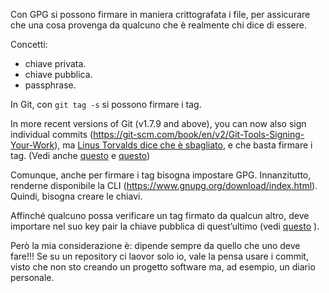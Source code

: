 Con GPG si possono firmare in maniera crittografata i file, per assicurare che una cosa provenga da qualcuno che è realmente chi dice di essere.

Concetti:
- chiave privata.
- chiave pubblica.
- passphrase.

In Git, con `git tag -s` si possono firmare i tag.

In more recent versions of Git (v1.7.9 and above), you can now also sign individual commits (https://git-scm.com/book/en/v2/Git-Tools-Signing-Your-Work), ma [Linus Torvalds dice che è sbagliato](https://www.reddit.com/r/programming/comments/af8i5q/comment/edxd7da/?utm_source=share&utm_medium=web2x&context=3), e che basta firmare i tag. (Vedi anche [questo](https://softwareengineering.stackexchange.com/questions/212192/what-are-the-advantages-and-disadvantages-of-cryptographically-signing-commits-a) e [questo]())

Comunque, anche per firmare i tag bisogna impostare GPG. Innanzitutto, renderne disponibile la CLI (https://www.gnupg.org/download/index.html). Quindi, bisogna creare le chiavi.

Affinché qualcuno possa verificare un tag firmato da qualcun altro, deve importare nel suo key pair la chiave pubblica di quest’ultimo (vedi [questo](https://stackoverflow.com/a/25074920/3918095) ).

Però la mia considerazione è: dipende sempre da quello che uno deve fare!!! Se su un repository ci laovor solo io, vale la pensa usare i commit, visto che non sto creando un progetto software ma, ad esempio, un diario personale.